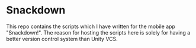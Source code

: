 # Snackdown
This repo contains the scripts which I have written for the mobile app "Snackdown!". The reason for hosting the scripts here is solely for having a better version control system than Unity VCS.
